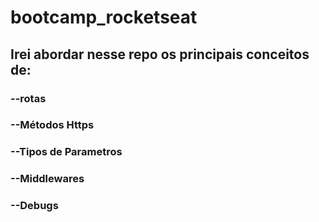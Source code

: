 # bootcamp_rocketseat

## Irei abordar nesse repo os principais conceitos de:

### --rotas

### --Métodos Https

### --Tipos de Parametros

### --Middlewares

### --Debugs

